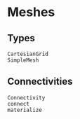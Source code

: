 # Meshes

## Types

```@docs
CartesianGrid
SimpleMesh
```

## Connectivities

```@docs
Connectivity
connect
materialize
```
